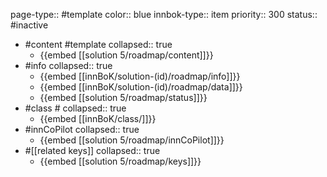 page-type:: #template
color:: blue
innbok-type:: item
priority:: 300
status:: #inactive

- #content #template
  collapsed:: true
	- {{embed [[solution 5/roadmap/content]]}}
- #info
  collapsed:: true
	- {{embed [[innBoK/solution-(id)/roadmap/info]]}}
	- {{embed [[innBoK/solution-(id)/roadmap/data]]}}
	- {{embed [[solution 5/roadmap/status]]}}
- #class #
  collapsed:: true
	- {{embed [[innBoK/class/]]}}
- #innCoPilot
  collapsed:: true
	- {{embed [[solution 5/roadmap/innCoPilot]]}}
- #[[related keys]]
  collapsed:: true
	- {{embed [[solution 5/roadmap/keys]]}}







